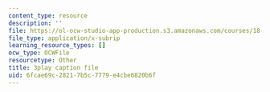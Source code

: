 ```yaml
---
content_type: resource
description: ''
file: https://ol-ocw-studio-app-production.s3.amazonaws.com/courses/18-01sc-single-variable-calculus-fall-2010/6fcae69c28217b5c7779e4cbe6820b6f_hjZhPczMkL4.srt
file_type: application/x-subrip
learning_resource_types: []
ocw_type: OCWFile
resourcetype: Other
title: 3play caption file
uid: 6fcae69c-2821-7b5c-7779-e4cbe6820b6f
---
```

